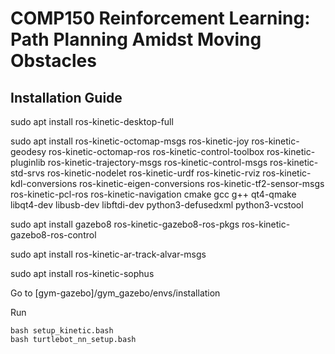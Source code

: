 # COMP150 Reinforcement Learning: Path Planning Amidst Moving Obstacles

## Installation Guide ##
sudo apt install ros-kinetic-desktop-full

sudo apt install ros-kinetic-octomap-msgs ros-kinetic-joy ros-kinetic-geodesy ros-kinetic-octomap-ros ros-kinetic-control-toolbox ros-kinetic-pluginlib ros-kinetic-trajectory-msgs ros-kinetic-control-msgs ros-kinetic-std-srvs ros-kinetic-nodelet ros-kinetic-urdf ros-kinetic-rviz ros-kinetic-kdl-conversions ros-kinetic-eigen-conversions ros-kinetic-tf2-sensor-msgs ros-kinetic-pcl-ros ros-kinetic-navigation cmake gcc g++ qt4-qmake libqt4-dev libusb-dev libftdi-dev python3-defusedxml python3-vcstool

sudo apt install gazebo8 ros-kinetic-gazebo8-ros-pkgs ros-kinetic-gazebo8-ros-control

sudo apt install ros-kinetic-ar-track-alvar-msgs

sudo apt install ros-kinetic-sophus

Go to [gym-gazebo]/gym_gazebo/envs/installation

Run 
```
bash setup_kinetic.bash
bash turtlebot_nn_setup.bash
```
